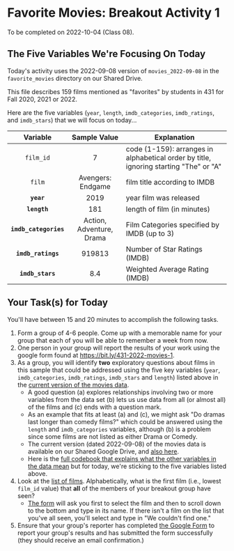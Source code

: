 # Favorite Movies: Breakout Activity 1

To be completed on 2022-10-04 (Class 08).

## The Five Variables We're Focusing On Today

Today's activity uses the 2022-09-08 version of `movies_2022-09-08` in the `favorite_movies` directory on our Shared Drive.

This file describes 159 films mentioned as "favorites" by students in 431 for Fall 2020, 2021 or 2022. 

Here are the five variables (`year`, `length`, `imdb_categories`, `imdb_ratings`, and `imdb_stars`) that we will focus on today...

Variable | Sample Value | Explanation
:--------: | :------------: | ------------------------------------------------------------------------
`film_id` | 7 | code (1-159): arranges in alphabetical order by title, ignoring starting "The" or "A"
`film` | Avengers: Endgame | film title according to IMDB
**`year`** | 2019 | year film was released
**`length`** | 181 | length of film (in minutes)
**`imdb_categories`** | Action, Adventure, Drama | Film Categories specified by IMDB (up to 3)
**`imdb_ratings`** | 919813 | Number of Star Ratings (IMDB)
**`imdb_stars`** | 8.4 | Weighted Average Rating (IMDB)

## Your Task(s) for Today

You'll have between 15 and 20 minutes to accomplish the following tasks.

1. Form a group of 4-6 people. Come up with a memorable name for your group that each of you will be able to remember a week from now.
2. One person in your group will report the results of your work using the google form found at https://bit.ly/431-2022-movies-1. 
3. As a group, you will identify **two** exploratory questions about films in this sample that could be addressed using the five key variables (`year`, `imdb_categories`, `imdb_ratings`, `imdb_stars` and `length`) listed above in the [current version of the movies data](data/movies_2022-09-08.csv).
    - A good question (a) explores relationships involving two or more variables from the data set (b) lets us use data from all (or almost all) of the films and (c) ends with a question mark.
    - As an example that fits at least (a) and (c), we might ask "Do dramas last longer than comedy films?" which could be answered using the `length` and `imdb_categories` variables, although (b) is a problem since some films are not listed as either Drama or Comedy.
   - The current version (dated 2022-09-08) of the movies data is available on our Shared Google Drive, and [also here](data/movies_2022-09-08.csv).
    - Here is the [full codebook that explains what the other variables in the data mean](https://github.com/THOMASELOVE/431-2021/blob/main/classes/movies/movies_codebook.md) but for today, we're sticking to the five variables listed above.
4. Look at the [list of films](https://github.com/THOMASELOVE/431-2021/blob/main/classes/movies/movies_list.md). Alphabetically, what is the first film (i.e., lowest `film_id` value) that **all** of the members of your breakout group have seen? 
    - [The form](https://bit.ly/431-2021-movies-1) will ask you first to select the film and then to scroll down to the bottom and type in its name. If there isn't a film on the list that you've all seen, you'll select and type in "We couldn't find one."
5. Ensure that your group's reporter has completed [the Google Form](https://bit.ly/431-2021-movies-1) to report your group's results and has submitted the form successfully (they should receive an email confirmation.)

